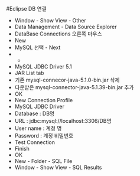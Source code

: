 #Eclipse DB 연결

- Window - Show View - Other
 - Data Management - Data Source Explorer
- DataBase Connections 오른쪽 마우스
 - New
 - MySQL 선택 - Next
 - +
 - MySQL JDBC Driver 5.1
- JAR List tab
 - 기존 mysql-connecor-java-5.1.0-bin.jar 삭제
 - 다운받은 mysql-connector-java-5.1.39-bin.jar 추가
 - OK
- New Connection Profile
 - MySQL JDBC Driver
 - Database : DB명
 - URL : jdbc:mysql://localhost:3306/DB명
 - User name : 계정 명
 - Password : 계정 비밀번호
 - Test Connection
 - Finish
 - OK
- New - Folder - SQL File
- Window - Show View - SQL Results